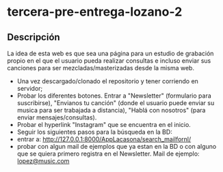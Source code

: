 # tercera-pre-entrega-lozano-2
## Descripción
  La idea de esta web es que sea una página para un estudio de grabación propio en el que el usuario pueda realizar consultas e incluso enviar sus canciones para ser mezcladas/masterizadas desde la misma web.


- Una vez descargado/clonado el repositorio y tener corriendo en servidor;
- Probar los diferentes botones. Entrar a "Newsletter" (formulario para suscribirse), "Envianos tu canción" (donde el usuario puede enviar su musica para ser trabajada a distancia), "Hablá con nosotros" (para enviar mensajes/consultas).
- Probar el hyperlink "Instagram" que se encuentra en el inicio.
- Seguir los siguientes pasos para la búsqueda en la BD:
- entrar a: http://127.0.0.1:8000/AppLacasona/search_mailfornl/
- probar con algun mail de ejemplos que ya estan en la BD o con alguno que se quiera primero registra en el Newsletter. Mail de ejemplo: lopez@music.com

